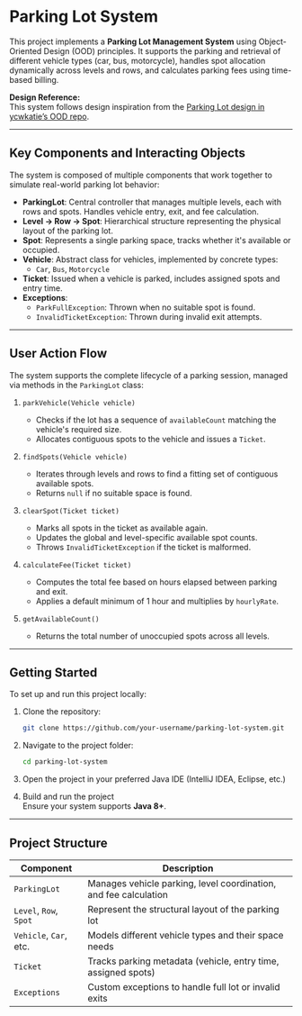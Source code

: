 
# Parking Lot System

This project implements a **Parking Lot Management System** using Object-Oriented Design (OOD) principles. It supports the parking and retrieval of different vehicle types (car, bus, motorcycle), handles spot allocation dynamically across levels and rows, and calculates parking fees using time-based billing.

**Design Reference:**  
This system follows design inspiration from the [Parking Lot design in ycwkatie’s OOD repo](https://github.com/ycwkatie/OOD-Object-Oriented-Design/blob/main/ood/parking_lot.md).

---

## Key Components and Interacting Objects

The system is composed of multiple components that work together to simulate real-world parking lot behavior:

- **ParkingLot**: Central controller that manages multiple levels, each with rows and spots. Handles vehicle entry, exit, and fee calculation.
- **Level → Row → Spot**: Hierarchical structure representing the physical layout of the parking lot.
- **Spot**: Represents a single parking space, tracks whether it's available or occupied.
- **Vehicle**: Abstract class for vehicles, implemented by concrete types:
  - `Car`, `Bus`, `Motorcycle`
- **Ticket**: Issued when a vehicle is parked, includes assigned spots and entry time.
- **Exceptions**:
  - `ParkFullException`: Thrown when no suitable spot is found.
  - `InvalidTicketException`: Thrown during invalid exit attempts.

---

## User Action Flow

The system supports the complete lifecycle of a parking session, managed via methods in the `ParkingLot` class:

1. `parkVehicle(Vehicle vehicle)`  
   - Checks if the lot has a sequence of `availableCount` matching the vehicle's required size.
   - Allocates contiguous spots to the vehicle and issues a `Ticket`.

2. `findSpots(Vehicle vehicle)`  
   - Iterates through levels and rows to find a fitting set of contiguous available spots.
   - Returns `null` if no suitable space is found.

3. `clearSpot(Ticket ticket)`  
   - Marks all spots in the ticket as available again.
   - Updates the global and level-specific available spot counts.
   - Throws `InvalidTicketException` if the ticket is malformed.

4. `calculateFee(Ticket ticket)`  
   - Computes the total fee based on hours elapsed between parking and exit.
   - Applies a default minimum of 1 hour and multiplies by `hourlyRate`.

5. `getAvailableCount()`  
   - Returns the total number of unoccupied spots across all levels.

---

## Getting Started

To set up and run this project locally:

1. Clone the repository:
   ```bash
   git clone https://github.com/your-username/parking-lot-system.git
   ```

2. Navigate to the project folder:
   ```bash
   cd parking-lot-system
   ```

3. Open the project in your preferred Java IDE (IntelliJ IDEA, Eclipse, etc.)

4. Build and run the project  
   Ensure your system supports **Java 8+**.

---

## Project Structure

| Component              | Description                                                      |
|------------------------|------------------------------------------------------------------|
| `ParkingLot`           | Manages vehicle parking, level coordination, and fee calculation|
| `Level`, `Row`, `Spot` | Represent the structural layout of the parking lot              |
| `Vehicle`, `Car`, etc. | Models different vehicle types and their space needs            |
| `Ticket`               | Tracks parking metadata (vehicle, entry time, assigned spots)   |
| `Exceptions`           | Custom exceptions to handle full lot or invalid exits           |

